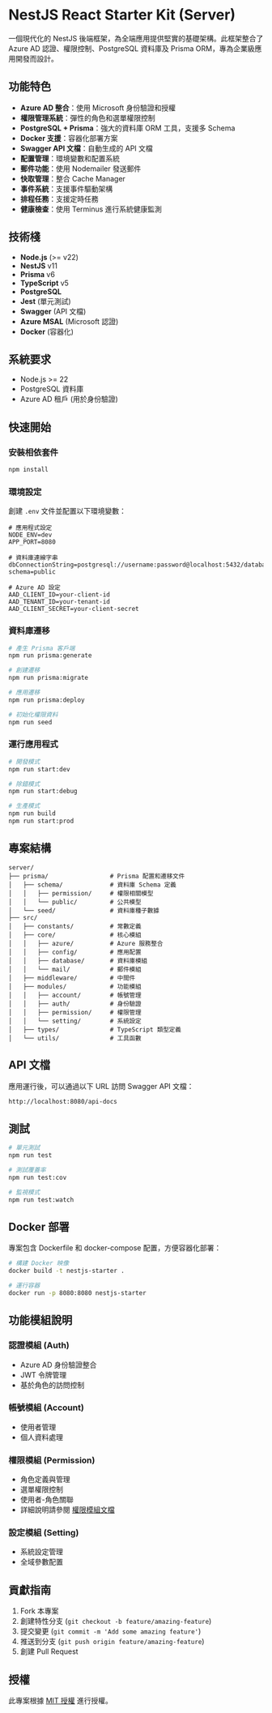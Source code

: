 # NestJS React Starter Kit (Server)

一個現代化的 NestJS 後端框架，為全端應用提供堅實的基礎架構。此框架整合了 Azure AD 認證、權限控制、PostgreSQL 資料庫及 Prisma ORM，專為企業級應用開發而設計。

## 功能特色

- **Azure AD 整合**：使用 Microsoft 身份驗證和授權
- **權限管理系統**：彈性的角色和選單權限控制
- **PostgreSQL + Prisma**：強大的資料庫 ORM 工具，支援多 Schema
- **Docker 支援**：容器化部署方案
- **Swagger API 文檔**：自動生成的 API 文檔
- **配置管理**：環境變數和配置系統
- **郵件功能**：使用 Nodemailer 發送郵件
- **快取管理**：整合 Cache Manager
- **事件系統**：支援事件驅動架構
- **排程任務**：支援定時任務
- **健康檢查**：使用 Terminus 進行系統健康監測

## 技術棧

- **Node.js** (>= v22)
- **NestJS** v11
- **Prisma** v6
- **TypeScript** v5
- **PostgreSQL**
- **Jest** (單元測試)
- **Swagger** (API 文檔)
- **Azure MSAL** (Microsoft 認證)
- **Docker** (容器化)

## 系統要求

- Node.js >= 22
- PostgreSQL 資料庫
- Azure AD 租戶 (用於身份驗證)

## 快速開始

### 安裝相依套件

```bash
npm install
```

### 環境設定

創建 `.env` 文件並配置以下環境變數：

```env
# 應用程式設定
NODE_ENV=dev
APP_PORT=8080

# 資料庫連線字串
dbConnectionString=postgresql://username:password@localhost:5432/database?schema=public

# Azure AD 設定
AAD_CLIENT_ID=your-client-id
AAD_TENANT_ID=your-tenant-id
AAD_CLIENT_SECRET=your-client-secret
```

### 資料庫遷移

```bash
# 產生 Prisma 客戶端
npm run prisma:generate

# 創建遷移
npm run prisma:migrate

# 應用遷移
npm run prisma:deploy

# 初始化權限資料
npm run seed
```

### 運行應用程式

```bash
# 開發模式
npm run start:dev

# 除錯模式
npm run start:debug

# 生產模式
npm run build
npm run start:prod
```

## 專案結構

```text
server/
├── prisma/                 # Prisma 配置和遷移文件
│   ├── schema/             # 資料庫 Schema 定義
│   │   ├── permission/     # 權限相關模型
│   │   └── public/         # 公共模型
│   └── seed/               # 資料庫種子數據
├── src/
│   ├── constants/          # 常數定義
│   ├── core/               # 核心模組
│   │   ├── azure/          # Azure 服務整合
│   │   ├── config/         # 應用配置
│   │   ├── database/       # 資料庫模組
│   │   └── mail/           # 郵件模組
│   ├── middleware/         # 中間件
│   ├── modules/            # 功能模組
│   │   ├── account/        # 帳號管理
│   │   ├── auth/           # 身份驗證
│   │   ├── permission/     # 權限管理
│   │   └── setting/        # 系統設定
│   ├── types/              # TypeScript 類型定義
│   └── utils/              # 工具函數
```

## API 文檔

應用運行後，可以通過以下 URL 訪問 Swagger API 文檔：

```bash
http://localhost:8080/api-docs
```

## 測試

```bash
# 單元測試
npm run test

# 測試覆蓋率
npm run test:cov

# 監視模式
npm run test:watch
```

## Docker 部署

專案包含 Dockerfile 和 docker-compose 配置，方便容器化部署：

```bash
# 構建 Docker 映像
docker build -t nestjs-starter .

# 運行容器
docker run -p 8080:8080 nestjs-starter
```

## 功能模組說明

### 認證模組 (Auth)

- Azure AD 身份驗證整合
- JWT 令牌管理
- 基於角色的訪問控制

### 帳號模組 (Account)

- 使用者管理
- 個人資料處理

### 權限模組 (Permission)

- 角色定義與管理
- 選單權限控制
- 使用者-角色關聯
- 詳細說明請參閱 [權限模組文檔](/src/modules/permission/README.md)

### 設定模組 (Setting)

- 系統設定管理
- 全域參數配置

## 貢獻指南

1. Fork 本專案
2. 創建特性分支 (`git checkout -b feature/amazing-feature`)
3. 提交變更 (`git commit -m 'Add some amazing feature'`)
4. 推送到分支 (`git push origin feature/amazing-feature`)
5. 創建 Pull Request

## 授權

此專案根據 [MIT 授權](LICENSE) 進行授權。
